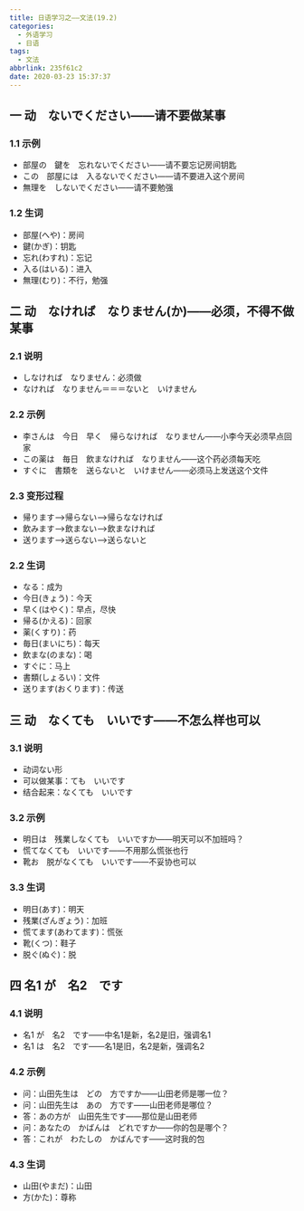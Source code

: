 ```yaml
---
title: 日语学习之——文法(19.2)
categories:
  - 外语学习
  - 日语
tags:
  - 文法
abbrlink: 235f61c2
date: 2020-03-23 15:37:37
---
```

## 一 动　ないでください——请不要做某事

### 1.1 示例

* 部屋の　鍵を　忘れないでください——请不要忘记房间钥匙
* この　部屋には　入るないでください——请不要进入这个房间
* 無理を　しないでください——请不要勉强

<!--more-->

### 1.2 生词

* 部屋(へや)：房间
* 鍵(かぎ)：钥匙
* 忘れ(わすれ)：忘记
* 入る(はいる)：进入
* 無理(むり)：不行，勉强

## 二 动　なければ　なりません(か)——必须，不得不做某事
### 2.1 说明
* しなければ　なりません：必须做
* なければ　なりません＝＝＝ないと　いけません

### 2.2 示例

* 李さんは　今日　早く　帰らなければ　なりません——小李今天必须早点回家
* この薬は　毎日　飲まなければ　なりません——这个药必须每天吃
* すぐに　書類を　送らないと　いけません——必须马上发送这个文件

### 2.3 变形过程

* 帰ります——>帰らない——>帰らななければ
* 飲みます——>飲まない——>飲まなければ
* 送ります——>送らない——>送らないと

### 2.2 生词

* なる：成为
* 今日(きょう)：今天
* 早く(はやく)：早点，尽快
* 帰る(かえる)：回家
* 薬(くすり)：药
* 毎日(まいにち)：每天
* 飲まな(のまな)：喝
* すぐに：马上
* 書類(しょるい)：文件
* 送ります(おくります)：传送

## 三 动　なくても　いいです——不怎么样也可以

### 3.1 说明

* 动词ない形
* 可以做某事：ても　いいです
* 结合起来：なくても　いいです

### 3.2 示例

* 明日は　残業しなくても　いいですか——明天可以不加班吗？
* 慌てなくても　いいです——不用那么慌张也行
* 靴お　脱がなくても　いいです——不妥协也可以

### 3.3 生词

* 明日(あす)：明天
* 残業(ざんぎょう)：加班
* 慌てます(あわてます)：慌张
* 靴(くつ)：鞋子 
* 脱ぐ(ぬぐ)：脱

## 四 名1 が　名2　です

### 4.1 说明

* 名1 が　名2　です——中名1是新，名2是旧，强调名1
* 名1 は　名2　です——名1是旧，名2是新，强调名2

### 4.2 示例

* 问：山田先生は　どの　方ですか——山田老师是哪一位？
* 问：山田先生は　あの　方です——山田老师是哪位？
* 答：あの方が　山田先生です——那位是山田老师
* 问：あなたの　かばんは　どれですか——你的包是哪个？
* 答：これが　わたしの　かばんです——这时我的包

### 4.3 生词

* 山田(やまだ)：山田
* 方(かた)：尊称
